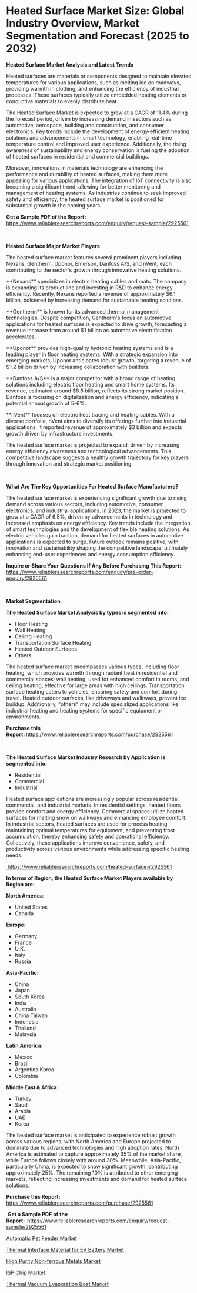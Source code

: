 <p><h1>Heated Surface Market Size: Global Industry Overview, Market Segmentation and Forecast (2025 to 2032)</h1></p><p><strong>Heated Surface Market Analysis and Latest Trends</strong></p>
<p><p>Heated surfaces are materials or components designed to maintain elevated temperatures for various applications, such as melting ice on roadways, providing warmth in clothing, and enhancing the efficiency of industrial processes. These surfaces typically utilize embedded heating elements or conductive materials to evenly distribute heat.</p><p>The Heated Surface Market is expected to grow at a CAGR of 11.4% during the forecast period, driven by increasing demand in sectors such as automotive, aerospace, building and construction, and consumer electronics. Key trends include the development of energy-efficient heating solutions and advancements in smart technology, enabling real-time temperature control and improved user experience. Additionally, the rising awareness of sustainability and energy conservation is fueling the adoption of heated surfaces in residential and commercial buildings.</p><p>Moreover, innovations in materials technology are enhancing the performance and durability of heated surfaces, making them more appealing for various applications. The integration of IoT connectivity is also becoming a significant trend, allowing for better monitoring and management of heating systems. As industries continue to seek improved safety and efficiency, the heated surface market is positioned for substantial growth in the coming years.</p></p>
<p><strong>Get a Sample PDF of the Report:&nbsp;</strong> <a href="https://www.reliableresearchreports.com/enquiry/request-sample/2925561?utm_campaign=13&utm_medium=2&utm_source=Github&utm_content=ia&utm_term=12032025&utm_id=heated-surface">https://www.reliableresearchreports.com/enquiry/request-sample/2925561</a></p>
<p>&nbsp;</p>
<p><strong>Heated Surface Major Market Players</strong></p>
<p><p>The heated surface market features several prominent players including Nexans, Gentherm, Uponor, Emerson, Danfoss A/S, and nVent, each contributing to the sector's growth through innovative heating solutions.</p><p>**Nexans** specializes in electric heating cables and mats. The company is expanding its product line and investing in R&D to enhance energy efficiency. Recently, Nexans reported a revenue of approximately $6.1 billion, bolstered by increasing demand for sustainable heating solutions.</p><p>**Gentherm** is known for its advanced thermal management technologies. Despite competition, Gentherm's focus on automotive applications for heated surfaces is expected to drive growth, forecasting a revenue increase from around $1 billion as automotive electrification accelerates.</p><p>**Uponor** provides high-quality hydronic heating systems and is a leading player in floor heating systems. With a strategic expansion into emerging markets, Uponor anticipates robust growth, targeting a revenue of $1.2 billion driven by increasing collaboration with builders.</p><p>**Danfoss A/S** is a major competitor with a broad range of heating solutions including electric floor heating and smart home systems. Its revenue, estimated around $8.8 billion, reflects its strong market position. Danfoss is focusing on digitalization and energy efficiency, indicating a potential annual growth of 5-6%.</p><p>**nVent** focuses on electric heat tracing and heating cables. With a diverse portfolio, nVent aims to diversify its offerings further into industrial applications. It reported revenue of approximately $3 billion and expects growth driven by infrastructure investments.</p><p>The heated surface market is projected to expand, driven by increasing energy efficiency awareness and technological advancements. This competitive landscape suggests a healthy growth trajectory for key players through innovation and strategic market positioning.</p></p>
<p>&nbsp;</p>
<p><strong>What Are The Key Opportunities For Heated Surface Manufacturers?</strong></p>
<p><p>The heated surface market is experiencing significant growth due to rising demand across various sectors, including automotive, consumer electronics, and industrial applications. In 2023, the market is projected to grow at a CAGR of 6.5%, driven by advancements in technology and increased emphasis on energy efficiency. Key trends include the integration of smart technologies and the development of flexible heating solutions. As electric vehicles gain traction, demand for heated surfaces in automotive applications is expected to surge. Future outlook remains positive, with innovation and sustainability shaping the competitive landscape, ultimately enhancing end-user experiences and energy consumption efficiency.</p></p>
<p><strong>Inquire or Share Your Questions If Any Before Purchasing This Report:</strong> <a href="https://www.reliableresearchreports.com/enquiry/pre-order-enquiry/2925561?utm_campaign=13&utm_medium=2&utm_source=Github&utm_content=ia&utm_term=12032025&utm_id=heated-surface">https://www.reliableresearchreports.com/enquiry/pre-order-enquiry/2925561</a></p>
<p>&nbsp;</p>
<p><strong>Market Segmentation</strong></p>
<p><strong>The Heated Surface Market Analysis by types is segmented into:</strong></p>
<p><ul><li>Floor Heating</li><li>Wall Heating</li><li>Ceiling Heating</li><li>Transportation Surface Heating</li><li>Heated Outdoor Surfaces</li><li>Others</li></ul></p>
<p><p>The heated surface market encompasses various types, including floor heating, which provides warmth through radiant heat in residential and commercial spaces; wall heating, used for enhanced comfort in rooms; and ceiling heating, effective for large areas with high ceilings. Transportation surface heating caters to vehicles, ensuring safety and comfort during travel. Heated outdoor surfaces, like driveways and walkways, prevent ice buildup. Additionally, "others" may include specialized applications like industrial heating and heating systems for specific equipment or environments.</p></p>
<p><strong>Purchase this Report:&nbsp;</strong><a href="https://www.reliableresearchreports.com/purchase/2925561?utm_campaign=13&utm_medium=2&utm_source=Github&utm_content=ia&utm_term=12032025&utm_id=heated-surface">https://www.reliableresearchreports.com/purchase/2925561</a></p>
<p>&nbsp;</p>
<p><strong>The Heated Surface Market Industry Research by Application is segmented into:</strong></p>
<p><ul><li>Residential</li><li>Commercial</li><li>Industrial</li></ul></p>
<p><p>Heated surface applications are increasingly popular across residential, commercial, and industrial markets. In residential settings, heated floors provide comfort and energy efficiency. Commercial spaces utilize heated surfaces for melting snow on walkways and enhancing employee comfort. In industrial sectors, heated surfaces are used for process heating, maintaining optimal temperatures for equipment, and preventing frost accumulation, thereby enhancing safety and operational efficiency. Collectively, these applications improve convenience, safety, and productivity across various environments while addressing specific heating needs.</p></p>
<p><a href="https://www.reliableresearchreports.com/heated-surface-r2925561?utm_campaign=13&utm_medium=2&utm_source=Github&utm_content=ia&utm_term=12032025&utm_id=heated-surface">&nbsp;https://www.reliableresearchreports.com/heated-surface-r2925561</a></p>
<p><strong>In terms of Region, the Heated Surface Market Players available by Region are:</strong></p>
<p>
    <p> <strong> North America: </strong>
        <ul>
            <li>United States</li>
            <li>Canada</li>
        </ul>
        </p> 
    <p> <strong> Europe: </strong>
        <ul>
            <li>Germany</li>
            <li>France</li>
            <li>U.K.</li>
            <li>Italy</li>
            <li>Russia</li>
        </ul>
        </p> 
    <p> <strong> Asia-Pacific: </strong>
        <ul>
            <li>China</li>
            <li>Japan</li>
            <li>South Korea</li>
            <li>India</li>
            <li>Australia</li>
            <li>China Taiwan</li>
            <li>Indonesia</li>
            <li>Thailand</li>
            <li>Malaysia</li>
        </ul>
        </p> 
    <p> <strong> Latin America: </strong>
        <ul>
            <li>Mexico</li>
            <li>Brazil</li>
            <li>Argentina Korea</li>
            <li>Colombia</li>
        </ul>
        </p> 
    <p> <strong> Middle East & Africa: </strong>
        <ul>
            <li>Turkey</li>
            <li>Saudi</li>
            <li>Arabia</li>
            <li>UAE</li>
            <li>Korea</li>
        </ul>
    </p>
    </p>
<p><p>The heated surface market is anticipated to experience robust growth across various regions, with North America and Europe projected to dominate due to advanced technologies and high adoption rates. North America is estimated to capture approximately 35% of the market share, while Europe follows closely with around 30%. Meanwhile, Asia-Pacific, particularly China, is expected to show significant growth, contributing approximately 25%. The remaining 10% is attributed to other emerging markets, reflecting increasing investments and demand for heated surface solutions.</p></p>
<p><strong>Purchase this Report: </strong><a href="https://www.reliableresearchreports.com/purchase/2925561?utm_campaign=13&utm_medium=2&utm_source=Github&utm_content=ia&utm_term=12032025&utm_id=heated-surface">https://www.reliableresearchreports.com/purchase/2925561</a></p>
<p>&nbsp;<strong>Get a Sample PDF of the Report:&nbsp;&nbsp;</strong><a href="https://www.reliableresearchreports.com/enquiry/request-sample/2925561?utm_campaign=13&utm_medium=2&utm_source=Github&utm_content=ia&utm_term=12032025&utm_id=heated-surface">https://www.reliableresearchreports.com/enquiry/request-sample/2925561</a></p>
<p><strong></strong></p>
<p><p><a href="https://github.com/welidaeisya/Market-Research-Report-List-1/blob/main/automatic-pet-feeder-market.md?utm_campaign=13&utm_medium=2&utm_source=Github&utm_content=ia&utm_term=12032025&utm_id=heated-surface">Automatic Pet Feeder Market</a></p><p><a href="https://github.com/lestymbango/Market-Research-Report-List-1/blob/main/thermal-interface-material-for-ev-battery-market.md?utm_campaign=13&utm_medium=2&utm_source=Github&utm_content=ia&utm_term=12032025&utm_id=heated-surface">Thermal Interface Material for EV Battery Market</a></p><p><a href="https://github.com/peggiputra7o/Market-Research-Report-List-1/blob/main/high-purity-non-ferrous-metals-market.md?utm_campaign=13&utm_medium=2&utm_source=Github&utm_content=ia&utm_term=12032025&utm_id=heated-surface">High Purity Non-ferrous Metals Market</a></p><p><a href="https://github.com/anesimazikpd/Market-Research-Report-List-1/blob/main/isp-chip-market.md?utm_campaign=13&utm_medium=2&utm_source=Github&utm_content=ia&utm_term=12032025&utm_id=heated-surface">ISP Chip Market</a></p><p><a href="https://github.com/tafuaraasswn/Market-Research-Report-List-1/blob/main/thermal-vacuum-evaporation-boat-market.md?utm_campaign=13&utm_medium=2&utm_source=Github&utm_content=ia&utm_term=12032025&utm_id=heated-surface">Thermal Vacuum Evaporation Boat Market</a></p></p>